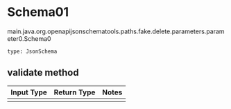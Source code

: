 # Schema01
main.java.org.openapijsonschematools.paths.fake.delete.parameters.parameter0.Schema0
```
type: JsonSchema
```

## validate method
Input Type | Return Type | Notes
------------ | ------------- | -------------
 |  |
